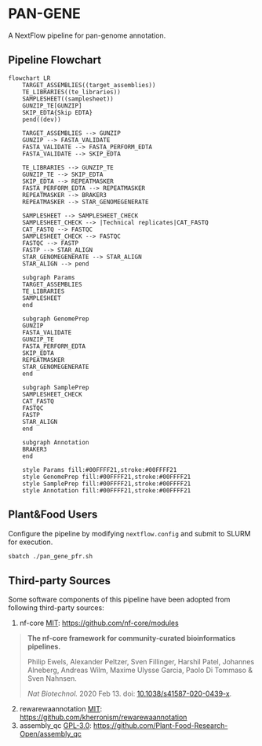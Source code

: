 # PAN-GENE
A NextFlow pipeline for pan-genome annotation.

## Pipeline Flowchart

```mermaid
flowchart LR
    TARGET_ASSEMBLIES((target_assemblies))
    TE_LIBRARIES((te_libraries))
    SAMPLESHEET((samplesheet))
    GUNZIP_TE[GUNZIP]
    SKIP_EDTA{Skip EDTA}
    pend((dev))
    
    TARGET_ASSEMBLIES --> GUNZIP
    GUNZIP --> FASTA_VALIDATE
    FASTA_VALIDATE --> FASTA_PERFORM_EDTA
    FASTA_VALIDATE --> SKIP_EDTA
    
    TE_LIBRARIES --> GUNZIP_TE
    GUNZIP_TE --> SKIP_EDTA
    SKIP_EDTA --> REPEATMASKER
    FASTA_PERFORM_EDTA --> REPEATMASKER
    REPEATMASKER --> BRAKER3
    REPEATMASKER --> STAR_GENOMEGENERATE

    SAMPLESHEET --> SAMPLESHEET_CHECK
    SAMPLESHEET_CHECK --> |Technical replicates|CAT_FASTQ
    CAT_FASTQ --> FASTQC
    SAMPLESHEET_CHECK --> FASTQC
    FASTQC --> FASTP
    FASTP --> STAR_ALIGN
    STAR_GENOMEGENERATE --> STAR_ALIGN
    STAR_ALIGN --> pend

    subgraph Params
    TARGET_ASSEMBLIES
    TE_LIBRARIES
    SAMPLESHEET
    end

    subgraph GenomePrep
    GUNZIP
    FASTA_VALIDATE
    GUNZIP_TE
    FASTA_PERFORM_EDTA
    SKIP_EDTA
    REPEATMASKER
    STAR_GENOMEGENERATE
    end

    subgraph SamplePrep
    SAMPLESHEET_CHECK
    CAT_FASTQ
    FASTQC
    FASTP
    STAR_ALIGN
    end

    subgraph Annotation
    BRAKER3
    end

    style Params fill:#00FFFF21,stroke:#00FFFF21
    style GenomePrep fill:#00FFFF21,stroke:#00FFFF21
    style SamplePrep fill:#00FFFF21,stroke:#00FFFF21
    style Annotation fill:#00FFFF21,stroke:#00FFFF21
```

## Plant&Food Users

Configure the pipeline by modifying `nextflow.config` and submit to SLURM for execution.

```bash
sbatch ./pan_gene_pfr.sh 
```


## Third-party Sources

Some software components of this pipeline have been adopted from following third-party sources:

1. nf-core [MIT](https://github.com/nf-core/modules/blob/master/LICENSE): https://github.com/nf-core/modules

> **The nf-core framework for community-curated bioinformatics pipelines.**
>
> Philip Ewels, Alexander Peltzer, Sven Fillinger, Harshil Patel, Johannes Alneberg, Andreas Wilm, Maxime Ulysse Garcia, Paolo Di Tommaso & Sven Nahnsen.
>
> _Nat Biotechnol._ 2020 Feb 13. doi: [10.1038/s41587-020-0439-x](https://dx.doi.org/10.1038/s41587-020-0439-x).

2. rewarewaannotation [MIT](https://github.com/kherronism/rewarewaannotation/blob/master/LICENSE): https://github.com/kherronism/rewarewaannotation
3. assembly_qc [GPL-3.0](https://github.com/Plant-Food-Research-Open/assembly_qc/blob/main/LICENSE): https://github.com/Plant-Food-Research-Open/assembly_qc